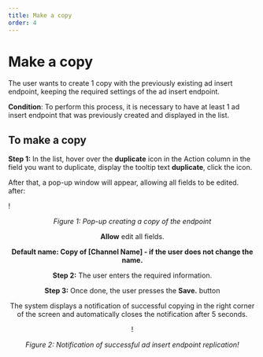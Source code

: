 ```yaml
---
title: Make a copy
order: 4
---
```


# Make a copy

The user wants to create 1 copy with the previously existing ad insert endpoint, keeping the required settings of the ad insert endpoint.

**Condition**: To perform this process, it is necessary to have at least 1 ad insert endpoint that was previously created and displayed in the list.

## To make a copy

**Step 1:** In the list, hover over the **duplicate** icon in the Action column in the field you want to duplicate, display the tooltip text **duplicate**, click the icon.

After that, a pop-up window will appear, allowing all fields to be edited. after:

! 

  <center>

_Figure 1: Pop-up creating a copy of the endpoint_

  

**Allow** edit all fields.

**Default name: Copy of [Channel Name] - if the user does not change the name.**

**Step 2:** The user enters the required information.

**Step 3:** Once done, the user presses the **Save.** button

The system displays a notification of successful copying in the right corner of the screen and automatically closes the notification after 5 seconds.

 <center>

! 

_Figure 2: Notification of successful ad insert endpoint replication!_

</center>
